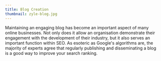 ```yaml
---
title: Blog Creation
thumbnail: zyle-blog.jpg
---
```

Maintaining an engaging blog has become an important aspect of many online businesses. Not only does it allow an organisation demonstrate their engagement with the development of their industry, but it also serves an important function within SEO. As esoteric as Google's algorithms are, the majority of experts agree that regularly publishing and disseminating a blog is a good way to improve your search ranking.
